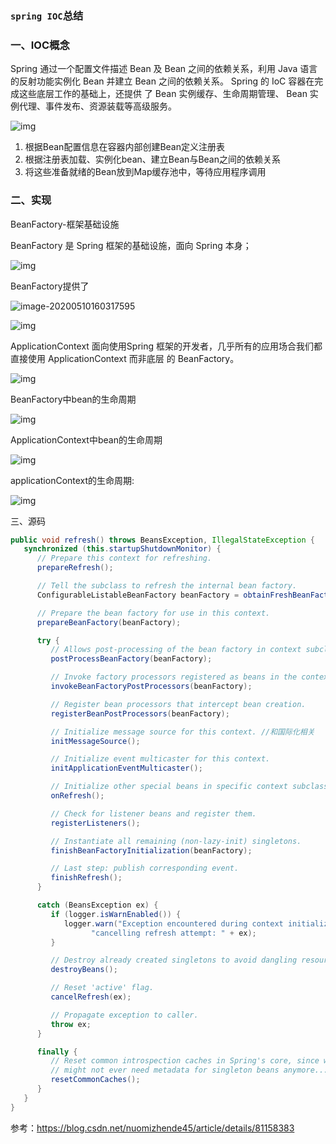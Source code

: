 ###  `spring IOC`总结

### 一、IOC概念

Spring 通过一个配置文件描述 Bean 及 Bean 之间的依赖关系，利用 Java 语言的反射功能实例化
Bean 并建立 Bean 之间的依赖关系。 Spring 的 IoC 容器在完成这些底层工作的基础上，还提供
了 Bean 实例缓存、生命周期管理、 Bean 实例代理、事件发布、资源装载等高级服务。  

![img](https://mmbiz.qpic.cn/mmbiz_jpg/2BGWl1qPxib03XHfQ7GJx5IicSL37jAgtI4yAOibB9y1bjCG9xsqyHbiabdxTs8NOEq1fgicsMefAhkFM5EcETBQDBg/640?wx_fmt=jpeg&tp=webp&wxfrom=5&wx_lazy=1&wx_co=1)

1. 根据Bean配置信息在容器内部创建Bean定义注册表
2. 根据注册表加载、实例化bean、建立Bean与Bean之间的依赖关系
3. 将这些准备就绪的Bean放到Map缓存池中，等待应用程序调用

### 二、实现

BeanFactory-框架基础设施

BeanFactory 是 Spring 框架的基础设施，面向 Spring 本身；  

![img](https://mmbiz.qpic.cn/mmbiz_png/2BGWl1qPxib03XHfQ7GJx5IicSL37jAgtIAwmWgOyrHRFqJqr6TGHgib3AW6EqyTZeVsFkeXTGxVjFVPVozKIPbSg/640?wx_fmt=png&tp=webp&wxfrom=5&wx_lazy=1&wx_co=1)

BeanFactory提供了

![image-20200510160317595](C:\Users\19349\AppData\Roaming\Typora\typora-user-images\image-20200510160317595.png)

![img](https://blog-1259634016.cos.ap-chengdu.myqcloud.com/img/20190714074041.png)



ApplicationContext 面向使用Spring 框架的开发者，几乎所有的应用场合我们都直接使用 ApplicationContext 而非底层
的 BeanFactory。  

![img](https://mmbiz.qpic.cn/mmbiz_png/2BGWl1qPxib03XHfQ7GJx5IicSL37jAgtIFXB9xdiaFVfSoFFnzJV0t0XE7KqtwWeaic0Z1clEWGNRUD1QShCyhSGw/640?wx_fmt=png&tp=webp&wxfrom=5&wx_lazy=1&wx_co=1)

BeanFactory中bean的生命周期

![img](https://mmbiz.qpic.cn/mmbiz_png/2BGWl1qPxib03XHfQ7GJx5IicSL37jAgtIF3zqLRDdibeEhYNkMbAE6JJaLQXtuQWiabJb50Fibcic1BByYWpnvb0ecw/640?wx_fmt=png&tp=webp&wxfrom=5&wx_lazy=1&wx_co=1)





ApplicationContext中bean的生命周期

![img](https://mmbiz.qpic.cn/mmbiz_png/2BGWl1qPxib03XHfQ7GJx5IicSL37jAgtI4XV6mibSicdyqjo1AmV3OqWemmOGv1vT5qicLUO9icS3ZRl45I54OllF4g/640?wx_fmt=png&tp=webp&wxfrom=5&wx_lazy=1&wx_co=1)

applicationContext的生命周期:

![img](https://mmbiz.qpic.cn/mmbiz_png/2BGWl1qPxib03XHfQ7GJx5IicSL37jAgtI4XV6mibSicdyqjo1AmV3OqWemmOGv1vT5qicLUO9icS3ZRl45I54OllF4g/640?wx_fmt=png&tp=webp&wxfrom=5&wx_lazy=1&wx_co=1)







三、源码

```java
public void refresh() throws BeansException, IllegalStateException {
   synchronized (this.startupShutdownMonitor) {
      // Prepare this context for refreshing.
      prepareRefresh();

      // Tell the subclass to refresh the internal bean factory.
      ConfigurableListableBeanFactory beanFactory = obtainFreshBeanFactory();

      // Prepare the bean factory for use in this context.
      prepareBeanFactory(beanFactory);

      try {
         // Allows post-processing of the bean factory in context subclasses.
         postProcessBeanFactory(beanFactory);

         // Invoke factory processors registered as beans in the context.
         invokeBeanFactoryPostProcessors(beanFactory);

         // Register bean processors that intercept bean creation.
         registerBeanPostProcessors(beanFactory);

         // Initialize message source for this context. //和国际化相关
         initMessageSource();

         // Initialize event multicaster for this context.
         initApplicationEventMulticaster();

         // Initialize other special beans in specific context subclasses.
         onRefresh();

         // Check for listener beans and register them.
         registerListeners();

         // Instantiate all remaining (non-lazy-init) singletons.
         finishBeanFactoryInitialization(beanFactory);

         // Last step: publish corresponding event.
         finishRefresh();
      }

      catch (BeansException ex) {
         if (logger.isWarnEnabled()) {
            logger.warn("Exception encountered during context initialization - " +
                  "cancelling refresh attempt: " + ex);
         }

         // Destroy already created singletons to avoid dangling resources.
         destroyBeans();

         // Reset 'active' flag.
         cancelRefresh(ex);

         // Propagate exception to caller.
         throw ex;
      }

      finally {
         // Reset common introspection caches in Spring's core, since we
         // might not ever need metadata for singleton beans anymore...
         resetCommonCaches();
      }
   }
}
```

参考：https://blog.csdn.net/nuomizhende45/article/details/81158383